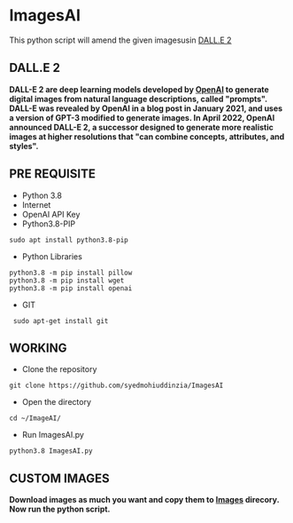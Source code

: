 # ImagesAI
This python script will amend the given imagesusin [DALL.E 2](https://openai.com/dall-e-2/) </br>

## DALL.E 2
**DALL-E 2 are deep learning models developed by [OpenAI]() to generate digital images from natural language descriptions, called "prompts". DALL-E was revealed by OpenAI in a blog post in January 2021, and uses a version of GPT-3 modified to generate images. In April 2022, OpenAI announced DALL-E 2, a successor designed to generate more realistic images at higher resolutions that "can combine concepts, attributes, and styles".**

## PRE REQUISITE
+ Python 3.8
+ Internet
+ OpenAI API Key
+ Python3.8-PIP
```
sudo apt install python3.8-pip
```
+ Python Libraries
```
python3.8 -m pip install pillow
python3.8 -m pip install wget
python3.8 -m pip install openai

```
+ GIT
```
 sudo apt-get install git 
```

## WORKING
+ Clone the repository
```
git clone https://github.com/syedmohiuddinzia/ImagesAI
```
+ Open the directory
```
cd ~/ImageAI/
```
+ Run ImagesAI.py
```
python3.8 ImagesAI.py
```

## CUSTOM IMAGES
**Download images as much you want and copy them to [Images](https://github.com/syedmohiuddinzia/ImagesAI/tree/main/images) direcory. Now run the python script.**
